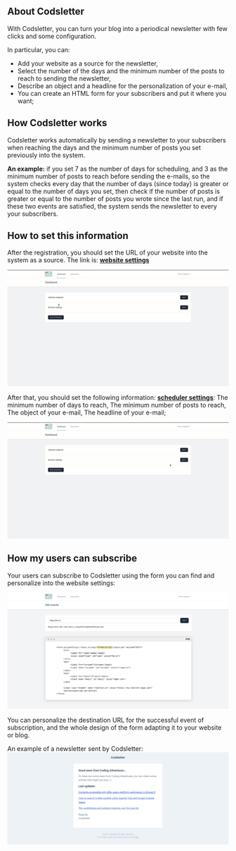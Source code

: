 ## About Codsletter

With Codsletter, you can turn your blog into a periodical newsletter with few clicks and some configuration. 

In particular, you can: 

- Add your website as a source for the newsletter,
- Select the number of the days and the minimum number of the posts to reach to sending the newsletter,
- Describe an object and a headline for the personalization of your e-mail, 
- You can create an HTML form for your subscribers and put it where you want;

## How Codsletter works

Codsletter works automatically by sending a newsletter to your subscribers when reaching the days and the minimum number of posts you set previously into the system. 

**An example:** if you set 7 as the number of days for scheduling, and 3 as the minimum number of posts to reach before sending the e-mails, so the system checks every day that the number of days (since today) is greater or equal to the number of days you set, then check if the number of posts is greater or equal to the number of posts you wrote since the last run, and if these two events are satisfied, the system sends the newsletter to every your subscribers.

## How to set this information

After the registration, you should set the URL of your website into the system as a source. The link is: **[website settings](http://codsletter.herokuapp.com/edit-website)**

![Edit the website](screenshots/edit-website.gif)

After that, you should set the following information: **[scheduler settings](http://codsletter.herokuapp.com/edit-settings)**: 
The minimum number of days to reach, 
The minimum number of posts to reach, 
The object of your e-mail, 
The headline of your e-mail;

![Edit the settings](screenshots/edit-settings.gif)

## How my users can subscribe

Your users can subscribe to Codsletter using the form you can find and personalize into the website settings: 

![The forms you can use for your users](screenshots/edit-website.png)

You can personalize the destination URL for the successful event of subscription, and the whole design of the form adapting it to your website or blog.

An example of a newsletter sent by Codsletter: 
![Example of a newsletter for my blog](screenshots/newsletter-example.png)
